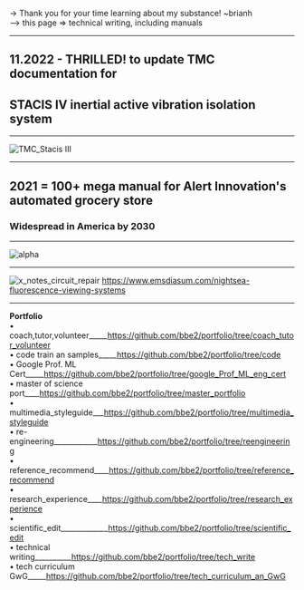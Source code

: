 -> Thank you for your time learning about my substance! ~brianh  
--> this page => technical writing, including manuals  

-----------
## 11.2022 - THRILLED! to update TMC documentation for
## STACIS IV inertial active vibration isolation system

------------

![TMC_Stacis III](https://user-images.githubusercontent.com/59778456/204631246-f244d3d1-63f9-47f9-914d-553c1184afbb.JPG)

--------------

## 2021 = 100+ mega manual for Alert Innovation's automated grocery store  
### Widespread in America by 2030  

------------
![alpha](https://user-images.githubusercontent.com/59778456/193908585-5b92866d-9c4b-4624-8d3c-64edacaf3b01.JPG)

-------------

![x_notes_circuit_repair](https://user-images.githubusercontent.com/59778456/203395384-06633306-b4f2-43ed-8321-8e4e1973cb82.JPG)
https://www.emsdiasum.com/nightsea-fluorescence-viewing-systems  

-------------

**Portfolio**  
• coach,tutor,volunteer_____https://github.com/bbe2/portfolio/tree/coach_tutor_volunteer  
• code train an samples_____https://github.com/bbe2/portfolio/tree/code  
• Google Prof. ML Cert_____https://github.com/bbe2/portfolio/tree/google_Prof_ML_eng_cert  
• master of science port____https://github.com/bbe2/portfolio/tree/master_portfolio  
• multimedia_styleguide___https://github.com/bbe2/portfolio/tree/multimedia_styleguide  
• re-engineering____________https://github.com/bbe2/portfolio/tree/reengineering  
• reference_recommend____https://github.com/bbe2/portfolio/tree/reference_recommend  
• research_experience____https://github.com/bbe2/portfolio/tree/research_experience  
• scientific_edit_____________https://github.com/bbe2/portfolio/tree/scientific_edit  
• technical writing__________https://github.com/bbe2/portfolio/tree/tech_write  
• tech curriculum GwG_____https://github.com/bbe2/portfolio/tree/tech_curriculum_an_GwG 
